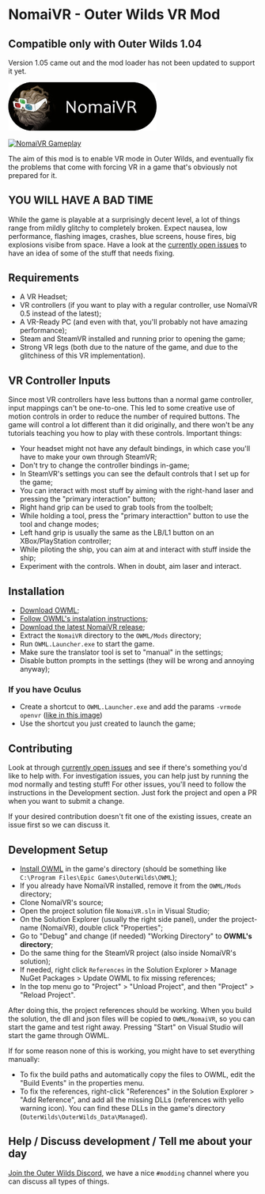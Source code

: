 # NomaiVR - Outer Wilds VR Mod

## Compatible only with Outer Wilds 1.04
Version 1.05 came out and the mod loader has not been updated to support it yet.

<img src="logo.png" width=300/>

[![NomaiVR Gameplay](https://i.imgur.com/utsUMNv.gif)](https://www.youtube.com/watch?v=BblIMEPq54M)

The aim of this mod is to enable VR mode in Outer Wilds, and eventually fix the problems that come with forcing VR in a game that's obviously not prepared for it.

## YOU WILL HAVE A BAD TIME

While the game is playable at a surprisingly decent level, a lot of things range from mildly glitchy to completely broken. Expect nausea, low performance, flashing images, crashes, blue screens, house fires, big explosions visibe from space. Have a look at the [currently open issues](https://github.com/Raicuparta/NomaiVR/issues) to have an idea of some of the stuff that needs fixing.

## Requirements

* A VR Headset;
* VR controllers (if you want to play with a regular controller, use NomaiVR 0.5 instead of the latest);
* A VR-Ready PC (and even with that, you'll probably not have amazing performance);
* Steam and SteamVR installed and running prior to opening the game;
* Strong VR legs (both due to the nature of the game, and due to the glitchiness of this VR implementation).

## VR Controller Inputs

Since most VR controllers have less buttons than a normal game controller, input mappings can't be one-to-one. This led to some creative use of motion controls in order to reduce the number of required buttons. The game will control a lot different than it did originally, and there won't be any tutorials teaching you how to play with these controls. Important things:

* Your headset might not have any default bindings, in which case you'll have to make your own through SteamVR;
* Don't try to change the controller bindings in-game;
* In SteamVR's settings you can see the default controls that I set up for the game;
* You can interact with most stuff by aiming with the right-hand laser and pressing the "primary interaction" button;
* Right hand grip can be used to grab tools from the toolbelt;
* While holding a tool, press the "primary interacttion" button to use the tool and change modes;
* Left hand grip is usually the same as the LB/L1 button on an XBox/PlayStation controller;
* While piloting the ship, you can aim at and interact with stuff inside the ship;
* Experiment with the controls. When in doubt, aim laser and interact.

## Installation

* [Download OWML](https://github.com/amazingalek/owml/releases);
* [Follow OWML's instalation instructions](https://github.com/amazingalek/owml#installation);
* [Download the latest NomaiVR release](https://github.com/Raicuparta/NomaiVR/releases/latest);
* Extract the `NomaiVR` directory to the `OWML/Mods` directory;
* Run `OWML.Launcher.exe` to start the game.
* Make sure the translator tool is set to "manual" in the settings;
* Disable button prompts in the settings (they will be wrong and annoying anyway);

### If you have Oculus

* Create a shortcut to `OWML.Launcher.exe` and add the params `-vrmode openvr` ([like in this image](https://i.imgur.com/5uv88Nk.png))
* Use the shortcut you just created to launch the game;

## Contributing

Look at through [currently open issues](https://github.com/Raicuparta/NomaiVR/issues) and see if there's something you'd like to help with. For investigation issues, you can help just by running the mod normally and testing stuff! For other issues, you'll need to follow the instructions in the Development section. Just fork the project and open a PR when you want to submit a change.

If your desired contribution doesn't fit one of the existing issues, create an issue first so we can discuss it.

## Development Setup

* [Install OWML](https://github.com/amazingalek/owml#installation) in the game's directory (should be something like `C:\Program Files\Epic Games\OuterWilds\OWML`);
* If you already have NomaiVR installed, remove it from the `OWML/Mods` directory;
* Clone NomaiVR's source;
* Open the project solution file `NomaiVR.sln` in Visual Studio;
* On the Solution Explorer (usually the right side panel), under the project-name (NomaiVR), double click "Properties";
* Go to "Debug" and change (if needed) "Working Directory" to **OWML's directory**;
* Do the same thing for the SteamVR project (also inside NomaiVR's solution);
* If needed, right click `References` in the Solution Explorer > Manage NuGet Packages > Update OWML to fix missing references;
* In the top menu go to "Project" > "Unload Project", and then "Project" > "Reload Project".

After doing this, the project references should be working. When you build the solution, the dll and json files will be copied to `OWML/NomaiVR`, so you can start the game and test right away. Pressing "Start" on Visual Studio will start the game through OWML.

If for some reason none of this is working, you might have to set everything manually:

* To fix the build paths and automatically copy the files to OWML, edit the "Build Events" in the properties menu.
* To fix the references, right-click "References" in the Solution Explorer > "Add Reference", and add all the missing DLLs (references with yello warning icon). You can find these DLLs in the game's directory (`OuterWilds\OuterWilds_Data\Managed`).

## Help / Discuss development / Tell me about your day

[Join the Outer Wilds Discord](https://discord.gg/Sftcc9Z), we have a nice `#modding` channel where you can discuss all types of things.
